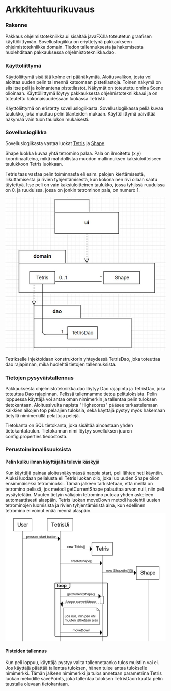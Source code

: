 # Arkkitehtuurikuvaus

### Rakenne

Pakkaus ohjelmistotekniikka.ui sisältää javaFX:llä toteutetun graafisen käyttöliittymän. Sovelluslogiikka on eriyttetynä pakkaukseen ohjelmistotekniikka.domain. Tiedon tallennuksesta ja hakemisesta huolehditaan pakkauksessa ohjelmistotekniikka.dao.

### Käyttöliittymä

Käyttöliittymä sisältää kolme eri päänäkymää. Aloitusvalikon, josta voi aloittaa uuden pelin tai mennä katsomaan pistetilastoja. Toinen näkymä on siis itse peli ja kolmantena pistetilastot. Näkymät on toteutettu omina Scene olioinaan. Käyttöliittymä löytyy pakkauksesta ohjelmistotekniikka.ui ja on toteutettu kokonaisuudessaan luokassa TetrisUi.

Käyttöliittymä on eristetty sovelluslogiikasta. Sovelluslogiikassa peliä kuvaa taulukko, joka muuttuu pelin tilanteiden mukaan. Käyttöliittymä päivittää näkymää vain tuon taulukon mukaisesti.

### Sovelluslogiikka

Sovelluslogiikasta vastaa luokat [Tetris](https://github.com/Birgitt4/ot-htyo/blob/master/Tetris/src/main/java/ohjelmistotekniikka/domain/Tetris.java) ja [Shape](https://github.com/Birgitt4/ot-htyo/blob/master/Tetris/src/main/java/ohjelmistotekniikka/domain/Shape.java).

Shape luokka kuvaa yhtä tetromino palaa. Pala on ilmoitettu (x,y) koordinaatteina, mikä mahdollistaa muodon mallinnuksen kaksiuloitteiseen taulukkoon Tetris luokkaan.

Tetris taas vastaa pelin toiminnasta eli esim. palojen kiertämisestä, liikuttamisesta ja rivien tyhjentämisestä, kun kokonainen rivi ollaan saatu täytettyä. Itse peli on vain kaksiuloitteinen taulukko, jossa tyhjissä ruuduissa on 0, ja ruuduissa, jossa on jonkin tetrominon pala, on numero 1.

![kuva](https://github.com/Birgitt4/ot-htyo/blob/master/dokumentaatio/kuvat/luokat.jpg)

Tetrikselle injektoidaan konstruktorin yhteydessä TetrisDao, joka toteuttaa dao rajapinnan, mikä huolehtii tietojen tallennuksista.

### Tietojen pysyväistallennus

Pakkauksesta ohjelmistotekniikka.dao löytyy Dao rajapinta ja TetrisDao, joka toteuttaa Dao rajapinnan. Pelissä tallennamme tietoa pelituloksista. Pelin loppuessa käyttäjä voi antaa oman nimimerkin ja tallentaa pelin tuloksen tietokantaan. Aloitussivulta napista "Highscores" pääsee tarkastelemaan kaikkien aikojen top pelaajien tuloksia, sekä käyttäjä pystyy myös hakemaan tietyllä nimimerkillä pelattuja pelejä.

Tietokanta on SQL tietokanta, joka sisältää ainoastaan yhden tietokantataulun. Tietokannan nimi löytyy sovelluksen juuren config.properties tiedostosta.


### Perustoiminnallisuuksista

#### Pelin kulku ilman käyttäjältä tulevia käskyjä
Kun käyttäjä painaa aloitusnäkymässä nappia start, peli lähtee heti käyntiin. Aluksi luodaan pelialusta eli Tetris luokan olio, joka luo uuden Shape olion ensimmäiseksi tetrominoksi. Tämän jälkeen tarkistetaan, että meillä on tetromino pelissä, jos metodi getCurrentShape palauttaa arvon null, niin peli pysäytetään. Muuten tietyin väliajoin tetromino putoaa yhden askeleen automaattisesti alaspäin. Tetris luokan moveDown metodi huolehtii uusien tetrominojen luomisista ja rivien tyhjentämisistä aina, kun edellinen tetromino ei voinut enää mennä alaspäin.
![alas](https://github.com/Birgitt4/ot-htyo/blob/master/dokumentaatio/kuvat/Pelinperustoiminnallisuus2.jpg)

#### Pisteiden tallennus
Kun peli loppuu, käyttäjä pystyy valita tallennetaanko tulos muistiin vai ei. Jos käyttäjä päättää tallentaa tuloksen, hänen tulee antaa tulokselle nimimerkki. Tämän jälkeen nimimerkki ja tulos annetaan parametrina Tetris luokan metodille savePoints, joka tallentaa tuloksen TetrisDaon kautta pelin taustalla olevaan tietokantaan.




